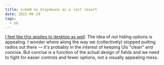 ```yaml
---
title: LukeW on dropdowns as a last resort
date: 2015-06-29
tags:
  - UX
---
```


[I feel like this applies to desktop as well](https://storify.com/lukew/drop-downs-are-the-ui-of-last-resort). The idea of not hiding options is appealing. I wonder where along the way we (collectively) stopped putting radios out there — it's probably in the interest of keeping UIs "clean" and concise. But concise is a function of the actual design of fields and we need to fight for easier controls and fewer options, not a visually appealing mess.
